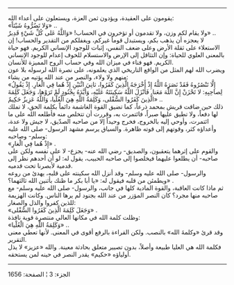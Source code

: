 ------------------------------------------------------------------------

يقومون على العقيدة، ويؤدون ثمن العزة، ويستعلون على أعداء الله:  
«وَلا تَضُرُّوهُ شَيْئاً» ..  
ولا يقام لكم وزن، ولا تقدمون أو تؤخرون في الحساب! «وَاللَّهُ عَلى كُلِّ شَيْءٍ
قَدِيرٌ» ..  
لا يعجزه أن يذهب بكم، ويستبدل قوماً غيركم، ويغفلكم من التقدير والحساب! إن
الاستعلاء على ثقلة الأرض وعلى ضعف النفس، إثبات للوجود الإنساني الكريم.
فهو حياة بالمعنى العلوي للحياة: وإن التثاقل إلى الإرض والاستسلام للخوف
إعدام للوجود الإنساني الكريم. فهو فناء في ميزان الله وفي حساب الروح
المميزة للأنسان.  
ويضرب الله لهم المثل من الواقع التاريخي الذي يعلمونه، على نصرة الله
لرسوله بلا عون منهم ولا ولاء، والنصر من عند الله يؤتيه من يشاء:  
«إِلَّا تَنْصُرُوهُ فَقَدْ نَصَرَهُ اللَّهُ إِذْ أَخْرَجَهُ الَّذِينَ كَفَرُوا، ثانِيَ اثْنَيْنِ إِذْ هُما فِي
الْغارِ. إِذْ يَقُولُ لِصاحِبِهِ: لا تَحْزَنْ إِنَّ اللَّهَ مَعَنا. فَأَنْزَلَ اللَّهُ سَكِينَتَهُ عَلَيْهِ،
وَأَيَّدَهُ بِجُنُودٍ لَمْ تَرَوْها، وَجَعَلَ كَلِمَةَ الَّذِينَ كَفَرُوا السُّفْلى، وَكَلِمَةُ اللَّهِ هِيَ
الْعُلْيا، وَاللَّهُ عَزِيزٌ حَكِيمٌ» ..  
ذلك حين ضاقت قريش بمحمد ذرعاً، كما تضيق القوة الغاشمة دائماً بكلمة الحق،
لا تملك لها دفعاً، ولا تطيق عليها صبراً، فائتمرت به، وقررت أن تتخلص منه
فأطلعه الله على ما ائتمرت، وأوحي إليه بالخروج، فخرج وحيداً إلا من صاحبه
الصدّيق، لا جيش ولا عدة، وأعداؤه كثر، وقوتهم إلى قوته ظاهرة. والسياق يرسم
مشهد الرسول- صلى الله عليه وسلم- وصاحبه:  
«إِذْ هُما فِي الْغارِ» .  
والقوم على إثرهما يتعقبون، والصديق- رضي الله عنه- يجزع- لا على نفسه ولكن
على صاحبه- أن يطلعوا عليهما فيخلصوا إلى صاحبه الحبيب، يقول له: لو أن
أحدهم نظر إلى قدمية لأبصرنا تحت قدميه.  
والرسول- صلى الله عليه وسلم- وقد أنزل الله سكينته على قلبه، يهدئ من روعه
ويطمئن من قلبه فيقول له: «يا أبا بكر ما ظنك بأثنين الله ثالثهما؟» .  
ثم ماذا كانت العاقبة، والقوة المادية كلها في جانب، والرسول- صلى الله
عليه وسلم- مع صاحبه منها مجرد؟ كان النصر المؤزر من عند الله بجنود لم
يرها الناس. وكانت الهزيمة للذين كفروا والذل والصغار:  
«وَجَعَلَ كَلِمَةَ الَّذِينَ كَفَرُوا السُّفْلى» .  
وظلت كلمة الله في مكانها العالي منتصرة قوية نافذة:  
«وَكَلِمَةُ اللَّهِ هِيَ الْعُلْيا» ..  
وقد قرئ «وكلمةَ الله» بالنصب. ولكن القراءة بالرفع أقوى في المعنى. لأنها
تعطي معنى التقرير.  
فكلمة الله هي العليا طبيعة وأصلاً، بدون تصيير متعلق بحادثة معينة. والله
«عزيز» لا يذل أولياؤه «حكيم» يقدر النصر في حينه لمن يستحقه.

------------------------------------------------------------------------

الجزء: 3 ¦ الصفحة: 1656
